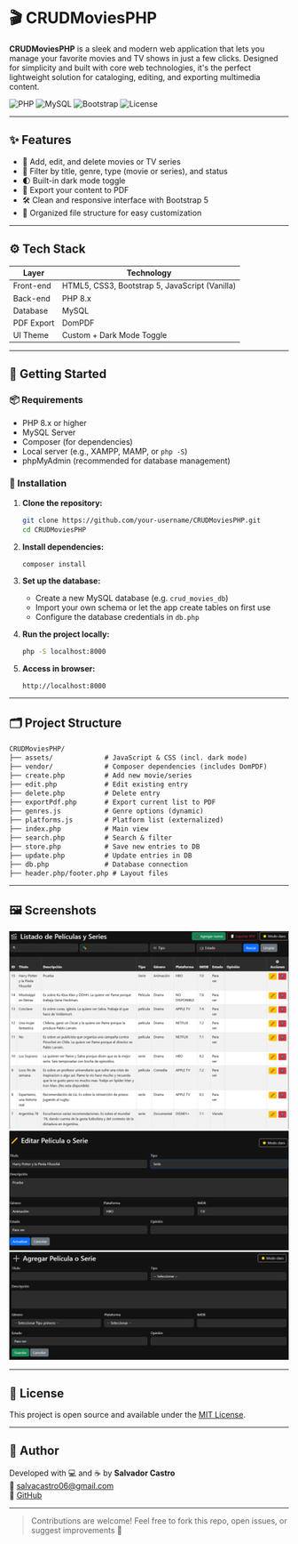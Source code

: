 # 🎬 CRUDMoviesPHP

**CRUDMoviesPHP** is a sleek and modern web application that lets you manage your favorite movies and TV shows in just a few clicks. Designed for simplicity and built with core web technologies, it's the perfect lightweight solution for cataloging, editing, and exporting multimedia content.

![PHP](https://img.shields.io/badge/php-8.x-blue)
![MySQL](https://img.shields.io/badge/mysql-%2300f.svg?&style=flat&logo=mysql&logoColor=white)
![Bootstrap](https://img.shields.io/badge/bootstrap-5.x-purple)
![License](https://img.shields.io/badge/license-MIT-green)

---

## ✨ Features

- 📌 Add, edit, and delete movies or TV series
- 🎯 Filter by title, genre, type (movie or series), and status
- 🌓 Built-in dark mode toggle
- 📄 Export your content to PDF
- 🛠️ Clean and responsive interface with Bootstrap 5
- 📁 Organized file structure for easy customization

---

## ⚙️ Tech Stack

| Layer        | Technology       |
|--------------|------------------|
| Front-end    | HTML5, CSS3, Bootstrap 5, JavaScript (Vanilla) |
| Back-end     | PHP 8.x          |
| Database     | MySQL            |
| PDF Export   | DomPDF           |
| UI Theme     | Custom + Dark Mode Toggle |

---

## 🚀 Getting Started

### 📦 Requirements

- PHP 8.x or higher
- MySQL Server
- Composer (for dependencies)
- Local server (e.g., XAMPP, MAMP, or `php -S`)
- phpMyAdmin (recommended for database management)

### 🔧 Installation

1. **Clone the repository:**

   ```bash
   git clone https://github.com/your-username/CRUDMoviesPHP.git
   cd CRUDMoviesPHP
   ```

2. **Install dependencies:**

   ```bash
   composer install
   ```

3. **Set up the database:**

   - Create a new MySQL database (e.g. `crud_movies_db`)
   - Import your own schema or let the app create tables on first use
   - Configure the database credentials in `db.php`

4. **Run the project locally:**

   ```bash
   php -S localhost:8000
   ```

5. **Access in browser:**

   ```
   http://localhost:8000
   ```

---

## 🗂️ Project Structure

```
CRUDMoviesPHP/
├── assets/             # JavaScript & CSS (incl. dark mode)
├── vendor/             # Composer dependencies (includes DomPDF)
├── create.php          # Add new movie/series
├── edit.php            # Edit existing entry
├── delete.php          # Delete entry
├── exportPdf.php       # Export current list to PDF
├── genres.js           # Genre options (dynamic)
├── platforms.js        # Platform list (externalized)
├── index.php           # Main view
├── search.php          # Search & filter
├── store.php           # Save new entries to DB
├── update.php          # Update entries in DB
├── db.php              # Database connection
├── header.php/footer.php # Layout files
```

---

## 🖼️ Screenshots

![Screenshot](screenshots/CRUD1.PNG)
![Screenshot](screenshots/CRUD2.PNG)
![Screenshot](screenshots/CRUD3.PNG)

---

## 📄 License

This project is open source and available under the [MIT License](LICENSE).

---

## 🤝 Author

Developed with 💻 and ☕ by **Salvador Castro**  
📧 salvacastro06@gmail.com  
🔗 [GitHub](https://github.com/salvador-castro)

---

> Contributions are welcome! Feel free to fork this repo, open issues, or suggest improvements 🙌
